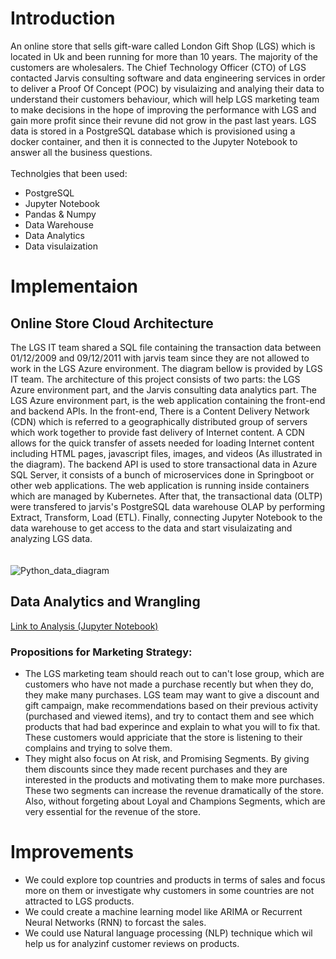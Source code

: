 # Introduction
An online store that sells gift-ware called London Gift Shop (LGS) which is located in Uk and been running for more than 10 years. The majority of the customers are wholesalers. The Chief Technology Officer (CTO) of LGS contacted Jarvis consulting software and data engineering services in order to deliver a Proof Of Concept (POC) by visulaizing and analying their data to understand their customers behaviour, which will help LGS marketing team to make decisions in the hope of improving the performance with LGS and gain more profit since their revune did not grow in the past last years. LGS data is stored in a PostgreSQL database which is provisioned using a docker container, and then it is connected to the Jupyter Notebook to answer all the business questions. 
<br/>
<br/>
Technolgies that been used:

  * PostgreSQL 
  * Jupyter Notebook
  * Pandas & Numpy
  * Data Warehouse
  * Data Analytics
  * Data visulaization

# Implementaion
## Online Store Cloud Architecture
The LGS IT team shared a SQL file containing the transaction data between 01/12/2009 and 09/12/2011 with jarvis team since they are not allowed to work in the LGS Azure environment. The diagram bellow is provided by LGS IT team. The architecture of this project consists of two parts: the LGS Azure environment part, and the Jarvis consulting data analytics part. The LGS Azure environment part, is the web application containing the front-end and backend APIs. In the front-end, There is a Content Delivery Network (CDN) which is referred to a geographically distributed group of servers which work together to provide fast delivery of Internet content. A CDN allows for the quick transfer of assets needed for loading Internet content including HTML pages, javascript files, images, and videos (As illustrated in the diagram). The backend API is used to store transactional data in Azure SQL Server, it consists of a bunch of microservices done in Springboot or other web applications. The web application is running inside containers which are managed by Kubernetes. After that, the transactional data (OLTP) were transfered to jarvis's PostgreSQL data warehouse OLAP by performing Extract, Transform, Load (ETL). Finally, connecting Jupyter Notebook to the data warehouse to get access to the data and start visulaizating and analyzing LGS data.  
<br/> <br/>
![Python_data_diagram](https://user-images.githubusercontent.com/97988554/174128383-62f57c5c-c349-4a69-b564-fba36081f6dc.jpg)
## Data Analytics and Wrangling
[Link to Analysis (Jupyter Notebook)](./retail_data_analytics_wrangling.ipynb)

### Propositions for Marketing Strategy:
* The LGS marketing team should reach out to can't lose group, which are customers who have not made a purchase recently but when they do, they make many purchases. LGS team may want to give a discount and gift campaign, make recommendations based on their previous activity (purchased and viewed items), and try to contact them and see which products that had bad experince and explain to what you will to fix that. These customers would appriciate that the store is listening to their complains and trying to solve them.
* They might also focus on At risk, and Promising Segments. By giving them discounts since they made recent purchases and they are interested in the products and motivating them to make more purchases. These two segments can increase the revenue dramatically of the store. Also, without forgeting about Loyal and Champions Segments, which are very essential for the revenue of the store.

# Improvements
* We could explore top countries and products in terms of sales and focus more on them or investigate why customers in some countries are not attracted to LGS products.
* We could create a machine learning model like ARIMA or Recurrent Neural Networks (RNN) to forcast the sales.
* We could use Natural language processing (NLP) technique which wil help us for analyzinf customer reviews on products.
